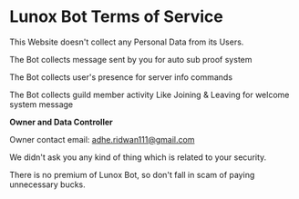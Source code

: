 # Lunox Bot Terms of Service


This Website doesn't collect any Personal Data from its Users.

The Bot collects message sent by you for auto sub proof system

The Bot collects user's presence for server info commands

The Bot collects guild member activity Like Joining & Leaving for welcome system message


**Owner and Data Controller**


Owner contact email: adhe.ridwan111@gmail.com

We didn't ask you any kind of thing which is related to your security.

There is no premium of Lunox Bot, so don't fall in scam of paying unnecessary bucks.
